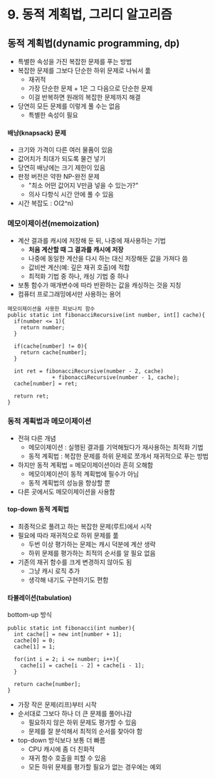 # 9. 동적 계획법, 그리디 알고리즘

## 동적 계획법(dynamic programming, dp)
- 특별한 속성을 가진 복잡한 문제를 푸는 방법
- 복잡한 문제를 그보다 단순한 하위 문제로 나눠서 풂
  - 재귀적
  - 가장 단순한 문제 + 1은 그 다음으로 단순한 문제
  - 이걸 반복하면 원래의 복잡한 문제까지 해결
- 당연히 모든 문제를 이렇게 풀 수는 없음
  - 특별한 속성이 필요
  
#### 배낭(knapsack) 문제
- 크기와 가격이 다른 여러 물품이 있음
- 값어치가 최대가 되도록 물건 넣기
- 당연히 배낭에는 크기 제한이 있음
- 판정 버전은 약한 NP-완전 문제
  - "최소 어떤 값어지 V만큼 넣을 수 있는가?"
  - 의사 다항식 시간 안에 풀 수 있음
- 시간 복잡도 : O(2^n)

### 메모이제이션(memoization)
- 계산 결과를 캐시에 저장해 둔 뒤, 나중에 재사용하는 기법
  - **처음 계산할 때 그 결과를 캐시에 저장**
  - 나중에 동일한 계산을 다시 하는 대신 저장해둔 값을 가져다 씀
  - 값비싼 계산(예: 깊은 재귀 호출)에 적합
  - 최적화 기법 중 하나, 캐싱 기법 중 하나
- 보통 함수가 매개변수에 따라 반환하는 값을 캐싱하는 것을 지칭
- 컴퓨터 프로그래밍에서만 사용하는 용어

```
메모이제이션을 사용한 피보나치 함수
public static int fibonacciRecursive(int number, int[] cache){
  if(number <= 1){
    return number;
  }
  
  if(cache[number] != 0){
    return cache[number];
  }
  
  int ret = fibonacciRecursive(number - 2, cache)
              + fibonacciRecursive(number - 1, cache);
  cache[number] = ret;
  
  return ret;
}
```

### 동적 계획법과 메모이제이션
- 전혀 다른 개념
  - 메모이제이션 : 실행된 결과를 기억해뒀다가 재사용하는 최적화 기법
  - 동적 계획법 : 복잡한 문제를 하위 문제로 쪼개서 재귀적으로 푸는 방법
- 하지만 동적 계획법 = 메모이제이션이라 흔히 오해함
  - 메모이제이션이 동적 계획법에 필수가 아님
  - 동적 계획법의 성능을 향상할 뿐
- 다른 곳에서도 메모이제이션을 사용함

#### top-down 동적 계획법
- 최종적으로 풀려고 하는 복잡한 문제(루트)에서 시작
- 필요에 따라 재귀적으로 하위 문제를 풂
  - 두번 이상 평가하는 문제는 캐시 덕분에 계산 생략
  - 하위 문제를 평가하는 최적의 순서를 알 필요 없음
- 기존의 재귀 함수를 크게 변경하지 않아도 됨
  - 그냥 캐시 로직 추가
  - 생각해 내기도 구현하기도 편함
  

#### 타뷸레이션(tabulation)
bottom-up 방식
```
public static int fibonacci(int number){
  int cache[] = new int[number + 1];
  cache[0] = 0;
  cache[1] = 1;
  
  for(int i = 2; i <= number; i++){
    cache[i] = cache[i - 2] + cache[i - 1];
  }
  
  return cache[number];
}
```
- 가장 작은 문제(리프)부터 시작
- 순서대로 그보다 하나 더 큰 문제를 풀어나감
  - 필요하지 않은 하위 문제도 평가할 수 있음
  - 문제를 잘 분석해서 최적의 순서를 찾아야 함
- top-down 방식보다 보통 더 빠름
  - CPU 캐시에 좀 더 친화적
  - 재귀 함수 호출을 피할 수 있음
  - 모든 하위 문제를 평가할 필요가 없는 경우에는 예외
  
